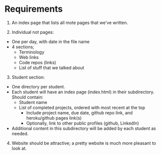 # Requirements

1. An index page that lists all mote pages that we've written.

2.  Individual not pages:
  * One per day, with date in the file name
  * 4 sections;
    - Terminology
    - Web links
    - Code repos (links)
    - List of stuff that we talked about

3. Student section:
  * One directory per student.
  * Each student will have an index page (index.html) in their subdirectory. Should contain:
    - Student name
    - List of completed projects, ordered with most recent at the top
      * Include project name, due date, github repo link, and heroku/github pages link(s)
      * Optionally, link to other public profiles (github, LinkedIn)
  * Additional content in this subdirectory will be added by each student as needed.  

4. Website should be attractive; a pretty website is much more pleasant to look at.  
